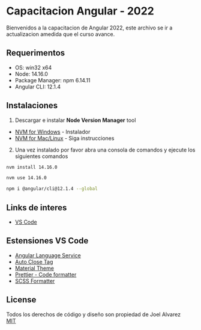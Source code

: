 # Capacitacion Angular  - 2022
Bienvenidos a la capacitacion de Angular 2022, este archivo se ir a actualizacion amedida que el curso avance.

## Requerimentos
* OS: win32 x64
* Node: 14.16.0
* Package Manager: npm 6.14.11
* Angular CLI: 12.1.4

## Instalaciones

1. Descargar e instalar  **Node Version Manager** tool
* [NVM for Windows](https://github.com/coreybutler/nvm-windows/releases) - Instalador 
* [NVM for Mac/Linux](https://www.pensemosweb.com/instalar-nodejs-nvm-macos-linux-windows/) - Siga instrucciones

2. Una vez instalado por favor abra una consola de comandos y ejecute los siguientes comandos

```bash
nvm install 14.16.0
```
```bash
nvm use 14.16.0
```
```bash
npm i @angular/cli@12.1.4 --global
```

## Links de interes

* [VS Code ](https://code.visualstudio.com/)

## Estensiones VS Code
* [Angular Language Service](https://marketplace.visualstudio.com/items?itemName=Angular.ng-template)
* [Auto Close Tag](https://marketplace.visualstudio.com/items?itemName=formulahendry.auto-close-tag)
* [Material Theme](https://marketplace.visualstudio.com/items?itemName=Equinusocio.vsc-material-theme)
* [Prettier - Code formatter](https://marketplace.visualstudio.com/items?itemName=esbenp.prettier-vscode)
* [SCSS Formatter](https://marketplace.visualstudio.com/items?itemName=sibiraj-s.vscode-scss-formatter)

## License
Todos los derechos de código y diseño son propiedad de Joel Alvarez <br>
[MIT](https://choosealicense.com/licenses/mit/)